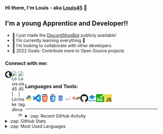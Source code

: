 ### Hi there, I'm Louis - aka [Louis45][website] 👋 

## I'm a young Apprentice and Developer!!

- 🔭 I just made the [DiscordShopBot](https://github.com/Luois45/DiscordShopBot) publicly available!
- 🌱 I’m currently learning everything 🤣
- 👯 I’m looking to collaborate with other developers
- 🥅 2022 Goals: Contribute more to Open Source projects

### Connect with me:

[<img align="left" alt="linktree.louis45.de" width="22px" src="https://raw.githubusercontent.com/iconic/open-iconic/master/svg/globe.svg" />][website]
[<img align="left" alt="Louis45 | LinkedIn" width="22px" src="https://cdn.jsdelivr.net/npm/simple-icons@v3/icons/linkedin.svg" />][linkedin]
[<img align="left" alt="Louis45 | Instagram" width="22px" src="https://cdn.jsdelivr.net/npm/simple-icons@v3/icons/instagram.svg" />][instagram]

<br />

### Languages and Tools:

[<img align="left" alt="Python" width="26px" src="https://raw.githubusercontent.com/github/explore/80688e429a7d4ef2fca1e82350fe8e3517d3494d/topics/python/python.png" />](https://github.com/topics/python)
[<img align="left" alt="Visual Studio Code" width="26px" src="https://raw.githubusercontent.com/github/explore/bbd48b997e8d0bef63f676eca4da5e1f76487b56/topics/visual-studio-code/visual-studio-code.png" />](https://github.com/topics/visual-studio-code)
[<img align="left" alt="HTML" width="26px" src="https://raw.githubusercontent.com/github/explore/80688e429a7d4ef2fca1e82350fe8e3517d3494d/topics/html/html.png" />](https://github.com/topics/html)
[<img align="left" alt="CSS" width="26px" src="https://raw.githubusercontent.com/github/explore/80688e429a7d4ef2fca1e82350fe8e3517d3494d/topics/css/css.png" />](https://github.com/topics/css)
[<img align="left" alt="SQL" width="26px" src="https://raw.githubusercontent.com/github/explore/80688e429a7d4ef2fca1e82350fe8e3517d3494d/topics/sql/sql.png" />](https://github.com/topics/sql)
[<img align="left" alt="MySQL" width="26px" src="https://raw.githubusercontent.com/github/explore/80688e429a7d4ef2fca1e82350fe8e3517d3494d/topics/mysql/mysql.png" />](https://github.com/topics/mysql)
[<img align="left" alt="Git" width="26px" src="https://raw.githubusercontent.com/github/explore/80688e429a7d4ef2fca1e82350fe8e3517d3494d/topics/git/git.png" />](https://github.com/topics/git)
[<img align="left" alt="GitHub" width="26px" src="https://raw.githubusercontent.com/github/explore/78df643247d429f6cc873026c0622819ad797942/topics/github/github.png" />](https://github.com/topics/github)
[<img align="left" alt="GitHub" width="26px" src="https://raw.githubusercontent.com/github/explore/80688e429a7d4ef2fca1e82350fe8e3517d3494d/topics/docker/docker.png" />](https://github.com/topics/docker)
[<img align="left" alt="Selenium" width="26px" src="https://raw.githubusercontent.com/github/explore/6c7084bb772f6fabaae377f5ae4a607594234ee6/topics/selenium/selenium.png" />](https://github.com/topics/selenium)
[<img align="left" alt="JavaScript" width="26px" src="https://raw.githubusercontent.com/github/explore/80688e429a7d4ef2fca1e82350fe8e3517d3494d/topics/javascript/javascript.png" />](https://github.com/topics/javascript)

<br />
<br />

---

<details>
  <summary>:zap: Recent GitHub Activity</summary>
  
<!--START_SECTION:activity-->
1. 🎉 Merged PR [#22](https://github.com/Luois45/claim-free-steam-packages/pull/22) in [Luois45/claim-free-steam-packages](https://github.com/Luois45/claim-free-steam-packages)
2. ❗️ Closed issue [#21](https://github.com/Luois45/claim-free-steam-packages/issues/21) in [Luois45/claim-free-steam-packages](https://github.com/Luois45/claim-free-steam-packages)
3. 💪 Opened PR [#22](https://github.com/Luois45/claim-free-steam-packages/pull/22) in [Luois45/claim-free-steam-packages](https://github.com/Luois45/claim-free-steam-packages)
4. ❗️ Opened issue [#21](https://github.com/Luois45/claim-free-steam-packages/issues/21) in [Luois45/claim-free-steam-packages](https://github.com/Luois45/claim-free-steam-packages)
5. 🗣 Commented on [#17](https://github.com/5x/easy-steam-free-packages/issues/17) in [5x/easy-steam-free-packages](https://github.com/5x/easy-steam-free-packages)
6. 🎉 Merged PR [#18](https://github.com/Luois45/claim-free-steam-packages/pull/18) in [Luois45/claim-free-steam-packages](https://github.com/Luois45/claim-free-steam-packages)
7. ❗️ Opened issue [#17](https://github.com/Luois45/claim-free-steam-packages/issues/17) in [Luois45/claim-free-steam-packages](https://github.com/Luois45/claim-free-steam-packages)
8. 🎉 Merged PR [#16](https://github.com/Luois45/claim-free-steam-packages/pull/16) in [Luois45/claim-free-steam-packages](https://github.com/Luois45/claim-free-steam-packages)
9. 💪 Opened PR [#16](https://github.com/Luois45/claim-free-steam-packages/pull/16) in [Luois45/claim-free-steam-packages](https://github.com/Luois45/claim-free-steam-packages)
10. 🎉 Merged PR [#15](https://github.com/Luois45/claim-free-steam-packages/pull/15) in [Luois45/claim-free-steam-packages](https://github.com/Luois45/claim-free-steam-packages)
<!--END_SECTION:activity-->
  
</details>

<details>
  <summary>:zap: GitHub Stats</summary>
  <a href="https://github.com/Luois45?tab=repositories">
    <img align="center" alt="Louis45's GitHub Stats" src="https://github-readme-stats.vercel.app/api?username=Luois45&count_private=true&theme=tokyonight&show_icons=true" />
  </a>
</details>

<details>
  <summary>:zap: Most Used Languages</summary>
  <a href="https://github.com/Luois45?tab=repositories">
    <img align="center" alt="Louis45's Most Used Languages" src="https://github-readme-stats.vercel.app/api/top-langs/?username=Luois45&count_private=true&theme=tokyonight&layout=compact" />
  </a>
</details>

[website]: https://linktree.louis45.de/
[instagram]: https://rebrand.ly/instagram-45
[linkedin]: https://rebrand.ly/linkedin-45
